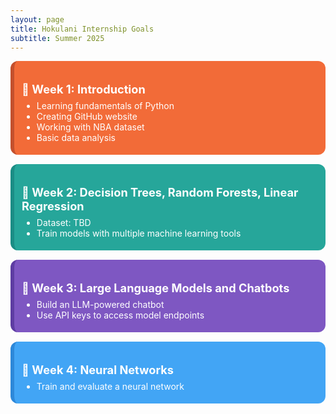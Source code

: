 ```yaml
---
layout: page
title: Hokulani Internship Goals
subtitle: Summer 2025
---
```


<style>
  .week-title {
    font-size: 1.3em;
    font-weight: bold;
    margin-top: 1.2em;
  }
  .goal-section {
    padding: 12px;
    margin-bottom: 15px;
    border-radius: 12px;
    color: #fff;
  }
  .week-1 {
    background-color: #F26B38; /* orange */
    border-left: 6px solid #C4502D;
  }
  .week-2 {
    background-color: #26A69A; /* teal */
    border-left: 6px solid #1B8D85;
  }
  .week-3 {
    background-color: #7E57C2; /* purple */
    border-left: 6px solid #5E3DA3;
  }
  .week-4 {
    background-color: #42A5F5; /* blue */
    border-left: 6px solid #2D88D9;
  }
  ul {
    margin-top: 0.5em;
    margin-bottom: 0.5em;
  }
</style>

<div class="goal-section week-1">
  <div class="week-title">🌺 Week 1: Introduction</div>
  <ul>
    <li>Learning fundamentals of Python</li>
    <li>Creating GitHub website</li>
    <li>Working with NBA dataset</li>
    <li>Basic data analysis</li>
  </ul>
</div>

<div class="goal-section week-2">
  <div class="week-title">🌴 Week 2: Decision Trees, Random Forests, Linear Regression</div>
  <ul>
    <li>Dataset: TBD</li>
    <li>Train models with multiple machine learning tools</li>
  </ul>
</div>

<div class="goal-section week-3">
  <div class="week-title">🌈 Week 3: Large Language Models and Chatbots</div>
  <ul>
    <li>Build an LLM-powered chatbot</li>
    <li>Use API keys to access model endpoints</li>
  </ul>
</div>

<div class="goal-section week-4">
  <div class="week-title">🌊 Week 4: Neural Networks</div>
  <ul>
    <li>Train and evaluate a neural network</li>
  </ul>
</div>
